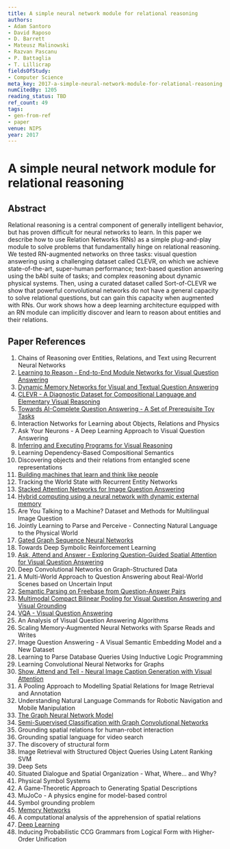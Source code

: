 ```yaml
---
title: A simple neural network module for relational reasoning
authors:
- Adam Santoro
- David Raposo
- D. Barrett
- Mateusz Malinowski
- Razvan Pascanu
- P. Battaglia
- T. Lillicrap
fieldsOfStudy:
- Computer Science
meta_key: 2017-a-simple-neural-network-module-for-relational-reasoning
numCitedBy: 1205
reading_status: TBD
ref_count: 49
tags:
- gen-from-ref
- paper
venue: NIPS
year: 2017
---
```


# A simple neural network module for relational reasoning

## Abstract

Relational reasoning is a central component of generally intelligent behavior, but has proven difficult for neural networks to learn. In this paper we describe how to use Relation Networks (RNs) as a simple plug-and-play module to solve problems that fundamentally hinge on relational reasoning. We tested RN-augmented networks on three tasks: visual question answering using a challenging dataset called CLEVR, on which we achieve state-of-the-art, super-human performance; text-based question answering using the bAbI suite of tasks; and complex reasoning about dynamic physical systems. Then, using a curated dataset called Sort-of-CLEVR we show that powerful convolutional networks do not have a general capacity to solve relational questions, but can gain this capacity when augmented with RNs. Our work shows how a deep learning architecture equipped with an RN module can implicitly discover and learn to reason about entities and their relations.

## Paper References

1. Chains of Reasoning over Entities, Relations, and Text using Recurrent Neural Networks
2. [Learning to Reason - End-to-End Module Networks for Visual Question Answering](2017-learning-to-reason-end-to-end-module-networks-for-visual-question-answering)
3. [Dynamic Memory Networks for Visual and Textual Question Answering](2016-dynamic-memory-networks-for-visual-and-textual-question-answering)
4. [CLEVR - A Diagnostic Dataset for Compositional Language and Elementary Visual Reasoning](2017-clevr-a-diagnostic-dataset-for-compositional-language-and-elementary-visual-reasoning)
5. [Towards AI-Complete Question Answering - A Set of Prerequisite Toy Tasks](2016-towards-ai-complete-question-answering-a-set-of-prerequisite-toy-tasks)
6. Interaction Networks for Learning about Objects, Relations and Physics
7. Ask Your Neurons - A Deep Learning Approach to Visual Question Answering
8. [Inferring and Executing Programs for Visual Reasoning](2017-inferring-and-executing-programs-for-visual-reasoning)
9. Learning Dependency-Based Compositional Semantics
10. Discovering objects and their relations from entangled scene representations
11. [Building machines that learn and think like people](2016-building-machines-that-learn-and-think-like-people)
12. Tracking the World State with Recurrent Entity Networks
13. [Stacked Attention Networks for Image Question Answering](2016-stacked-attention-networks-for-image-question-answering)
14. [Hybrid computing using a neural network with dynamic external memory](2016-hybrid-computing-using-a-neural-network-with-dynamic-external-memory)
15. Are You Talking to a Machine? Dataset and Methods for Multilingual Image Question
16. Jointly Learning to Parse and Perceive - Connecting Natural Language to the Physical World
17. [Gated Graph Sequence Neural Networks](2016-gated-graph-sequence-neural-networks)
18. Towards Deep Symbolic Reinforcement Learning
19. [Ask, Attend and Answer - Exploring Question-Guided Spatial Attention for Visual Question Answering](2016-ask-attend-and-answer-exploring-question-guided-spatial-attention-for-visual-question-answering)
20. Deep Convolutional Networks on Graph-Structured Data
21. A Multi-World Approach to Question Answering about Real-World Scenes based on Uncertain Input
22. [Semantic Parsing on Freebase from Question-Answer Pairs](2013-semantic-parsing-on-freebase-from-question-answer-pairs)
23. [Multimodal Compact Bilinear Pooling for Visual Question Answering and Visual Grounding](2016-multimodal-compact-bilinear-pooling-for-visual-question-answering-and-visual-grounding)
24. [VQA - Visual Question Answering](2015-vqa-visual-question-answering)
25. An Analysis of Visual Question Answering Algorithms
26. Scaling Memory-Augmented Neural Networks with Sparse Reads and Writes
27. Image Question Answering - A Visual Semantic Embedding Model and a New Dataset
28. Learning to Parse Database Queries Using Inductive Logic Programming
29. Learning Convolutional Neural Networks for Graphs
30. [Show, Attend and Tell - Neural Image Caption Generation with Visual Attention](2015-show-attend-and-tell-neural-image-caption-generation-with-visual-attention)
31. A Pooling Approach to Modelling Spatial Relations for Image Retrieval and Annotation
32. Understanding Natural Language Commands for Robotic Navigation and Mobile Manipulation
33. [The Graph Neural Network Model](2009-the-graph-neural-network-model)
34. [Semi-Supervised Classification with Graph Convolutional Networks](2017-semi-supervised-classification-with-graph-convolutional-networks)
35. Grounding spatial relations for human-robot interaction
36. Grounding spatial language for video search
37. The discovery of structural form
38. Image Retrieval with Structured Object Queries Using Latent Ranking SVM
39. Deep Sets
40. Situated Dialogue and Spatial Organization - What, Where… and Why?
41. Physical Symbol Systems
42. A Game-Theoretic Approach to Generating Spatial Descriptions
43. MuJoCo - A physics engine for model-based control
44. Symbol grounding problem
45. [Memory Networks](2015-memory-networks)
46. A computational analysis of the apprehension of spatial relations
47. [Deep Learning](2016-deep-learning)
48. Inducing Probabilistic CCG Grammars from Logical Form with Higher-Order Unification
